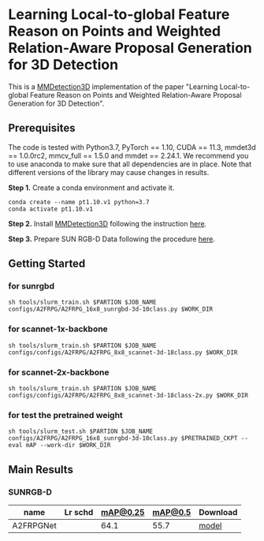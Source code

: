 # Learning Local-to-global Feature Reason on Points and Weighted Relation-Aware Proposal Generation for 3D Detection

This is a [MMDetection3D](https://github.com/open-mmlab/mmdetection3d) implementation of the paper "Learning Local-to-global Feature Reason on Points and Weighted Relation-Aware Proposal Generation for 3D Detection". 

## Prerequisites
The code is tested with Python3.7, PyTorch == 1.10, CUDA == 11.3, mmdet3d == 1.0.0rc2, mmcv_full == 1.5.0 and mmdet == 2.24.1. We recommend you to use anaconda to make sure that all dependencies are in place. Note that different versions of the library may cause changes in results.


**Step 1.** Create a conda environment and activate it.
```
conda create --name pt1.10.v1 python=3.7
conda activate pt1.10.v1
```

**Step 2.** Install [MMDetection3D](https://github.com/open-mmlab/mmdetection3d) following the instruction [here](https://github.com/open-mmlab/mmdetection3d/blob/master/docs/en/getting_started.md).

**Step 3.** Prepare SUN RGB-D Data following the procedure [here](https://github.com/open-mmlab/mmdetection3d/tree/master/data/sunrgbd).

## Getting Started

### for sunrgbd
```shell
sh tools/slurm_train.sh $PARTION $JOB_NAME configs/A2FRPG/A2FRPG_16x8_sunrgbd-3d-10class.py $WORK_DIR
```
### for scannet-1x-backbone
```shell
sh tools/slurm_train.sh $PARTION $JOB_NAME configs/configs/A2FRPG/A2FRPG_8x8_scannet-3d-18class.py $WORK_DIR
```

### for scannet-2x-backbone
```shell
sh tools/slurm_train.sh $PARTION $JOB_NAME configs/configs/A2FRPG/A2FRPG_8x8_scannet-3d-18class-2x.py $WORK_DIR
```
### for test the pretrained weight
```shell
sh tools/slurm_test.sh $PARTION $JOB_NAME configs/A2FRPG/A2FRPG_16x8_sunrgbd-3d-10class.py $PRETRAINED_CKPT --eval mAP --work-dir $WORK_DIR
```

## Main Results

### SUNRGB-D
| name      | Lr schd | mAP@0.25 | mAP@0.5 | Download |
|-----------|---------|----------|---------|----------|
| A2FRPGNet |         | 64.1     | 55.7    | [model](https://drive.google.com/file/d/14SYx_D2YV0sWWjJpxmP-NdQ-82bQTFIp/view?usp=sharing)|[log](https://drive.google.com/file/d/16DN1kH4llMfLtUpXuTb3DUIVPwnTnjaO/view?usp=sharing)     |
